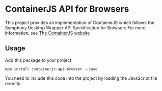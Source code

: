 # ContainerJS API for Browsers

This project provides an implementation of ContainerJS which follows the Symphony Desktop Wrapper API Specification for Browsers
For more information, see [The ContainerJS website](https://symphonyoss.github.io/ContainerJS/)

## Usage

Add this package to your project:

```
npm install containerjs-api-browser --save
```

You need to include this code into the project by loading the JavaScript file directly.
